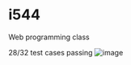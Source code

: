 # i544
Web programming class

28/32 test cases passing
![image](https://user-images.githubusercontent.com/10216414/134835803-cb18ecf3-8d52-4f9a-8d99-6eae53fe58b1.png)
